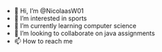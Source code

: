 - 👋 Hi, I’m @NicolaasW01
- 👀 I’m interested in sports 
- 🌱 I’m currently learning computer science
- 💞️ I’m looking to collaborate on java assignments
- 📫 How to reach me 

<!---
NicolaasW01/NicolaasW01 is a ✨ special ✨ repository because its `README.md` (this file) appears on your GitHub profile.
You can click the Preview link to take a look at your changes.
--->
